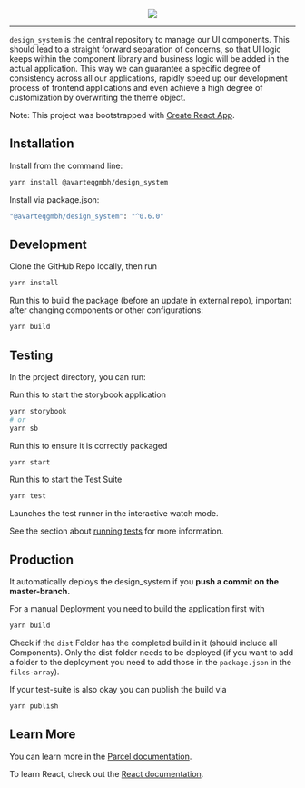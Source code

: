 <p align="center" style="display: flex; align-items: center; justify-content: center;">
  <img src="https://user-images.githubusercontent.com/61698985/95465564-99268d00-097b-11eb-8443-4e27d0252fae.png" />
</p>

----

`design_system` is the central repository to manage our UI components. This should lead to a straight forward separation of concerns, so that UI logic keeps within the component library and business logic will be added in the actual application. This way we can guarantee a specific degree of consistency across all our applications, rapidly speed up our development process of frontend applications and even achieve a high degree of customization by overwriting the theme object.

Note: This project was bootstrapped with [Create React App](https://github.com/facebook/create-react-app).

## Installation

Install from the command line:

```sh
yarn install @avarteqgmbh/design_system
```

Install via package.json:

```sh
"@avarteqgmbh/design_system": "^0.6.0"
```

## Development

Clone the GitHub Repo locally, then run

```sh
yarn install
```

Run this to build the package (before an update in external repo), important after changing components or other configurations:

```sh
yarn build
```

## Testing

In the project directory, you can run:

Run this to start the storybook application

```sh
yarn storybook 
# or
yarn sb
```

Run this to ensure it is correctly packaged

```sh
yarn start
```

Run this to start the Test Suite

```sh
yarn test
```

Launches the test runner in the interactive watch mode.

See the section about [running tests](https://facebook.github.io/create-react-app/docs/running-tests) for more information.

## Production

It automatically deploys the design_system if you <b>push a commit on the master-branch.</b>

For a manual Deployment you need to build the application first with

```sh
yarn build
```

Check if the `dist` Folder has the completed build in it (should include all Components). Only the dist-folder needs to be deployed (if you want to add a folder to the deployment you need to add those in the `package.json` in the `files-array`).

If your test-suite is also okay you can publish the build via

```sh
yarn publish
```

## Learn More

You can learn more in the [Parcel documentation](https://en.parceljs.org/getting_started.html).

To learn React, check out the [React documentation](https://reactjs.org/).
